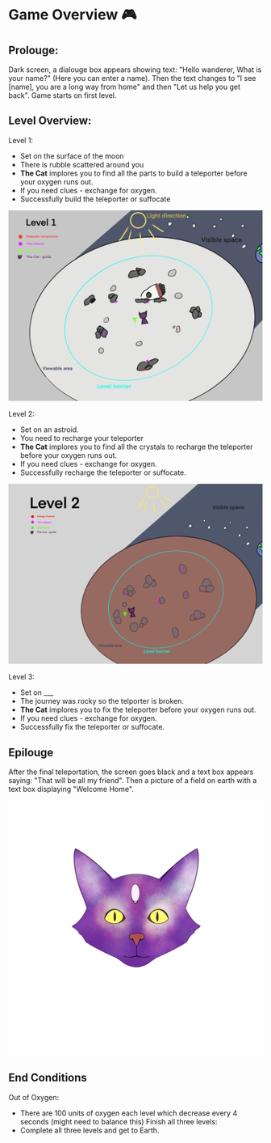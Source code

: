 # Game Overview :video_game:

## Prolouge:
Dark screen, a dialouge box appears showing text: "Hello wanderer, What is your name?" (Here you can enter a name).
Then the text changes to "I see [name], you are a long way from home" and then "Let us help you get back".
Game starts on first level.

## Level Overview:
Level 1:
- Set on the surface of the moon
- There is rubble scattered around you
- **The Cat** implores you to find all the parts to build a teleporter before your oxygen runs out.
- If you need clues - exchange for oxygen.
- Successfully build the teleporter or suffocate

![Level 1 design overview](media/Level1DesignDrawing.png)

Level 2:
- Set on an astroid.
- You need to recharge your teleporter
- **The Cat** implores you to find all the crystals to recharge the teleporter before your oxygen runs out.
- If you need clues - exchange for oxygen.
- Successfully recharge the teleporter or suffocate.

![Level 2 design overview](media/Level2DesignDrawing.png)

Level 3:
- Set on ___
- The journey was rocky so the telporter is broken.
- **The Cat** implores you to fix the teleporter before your oxygen runs out.
- If you need clues - exchange for oxygen.
- Successfully fix the teleporter or suffocate.

## Epilouge
After the final teleportation, the screen goes black and a text box appears saying: "That will be all my friend". Then a picture of a field on earth with a text box displaying "Welcome Home". 

![Cat Sprite](media/SpaceCat.png)

## End Conditions
Out of Oxygen:
- There are 100 units of oxygen each level which decrease every 4 seconds (might need to balance this)
Finish all three levels:
- Complete all three levels and get to Earth.


